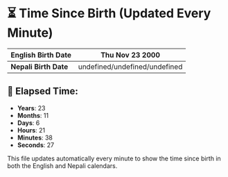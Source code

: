# ⏳ Time Since Birth (Updated Every Minute)

| **English Birth Date** | Thu Nov 23 2000 |
|------------------------|-------------------------------------|
| **Nepali Birth Date**  | undefined/undefined/undefined                  |

## 📅 Elapsed Time:

- **Years**: 23
- **Months**: 11
- **Days**: 6
- **Hours**: 21
- **Minutes**: 38
- **Seconds**: 27

This file updates automatically every minute to show the time since birth in both the English and Nepali calendars.